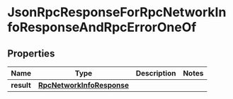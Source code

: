 
# JsonRpcResponseForRpcNetworkInfoResponseAndRpcErrorOneOf

## Properties
| Name | Type | Description | Notes |
| ------------ | ------------- | ------------- | ------------- |
| **result** | [**RpcNetworkInfoResponse**](RpcNetworkInfoResponse.md) |  |  |



